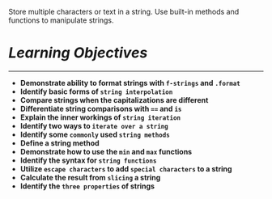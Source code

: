 Store multiple characters or text in a string. Use built-in methods and functions to manipulate strings.

# ***Learning Objectives***
****
- **Demonstrate ability to format strings with `f-strings` and `.format`**
- **Identify basic forms of `string interpolation`**
- **Compare strings when the capitalizations are different**
- **Differentiate string comparisons with `==` and `is`**
- **Explain the inner workings of `string iteration`**
- **Identify two ways to `iterate over a string`**
- **Identify some `commonly` used `string methods`**
- **Define a string method**
- **Demonstrate how to use the `min` and `max` functions**
- **Identify the syntax for `string functions`**
- **Utilize `escape characters` to add `special characters` to a string**
- **Calculate the result from `slicing` a string**
- **Identify the `three properties` of strings**